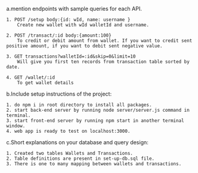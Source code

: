 a.mention endpoints with sample queries for each API.

    1. POST /setup body:{id: wId, name: username }
        Create new wallet with wId walletId and username.

    2. POST /transact/:id body:{amount:100}
        To credit or debit amount from wallet. If you want to credit sent positive amount, if you want to debit sent negative value.

    3. GET transactions?walletId=:id&skip=0&limit=10
        Will give you first ten records from transaction table sorted by date.

    4. GET /wallet/:id
        To get wallet details

b.Include setup instructions of the project:

    1. do npm i in root directory to install all packages.
    2. start back-end server by running node server/server.js command in terminal.
    3. start front-end server by running npm start in another terminal window.
    4. web app is ready to test on localhost:3000.

c.Short explanations on your database and query design:

    1. Created two tables Wallets and Transactions.
    2. Table definitions are present in set-up-db.sql file.
    3. There is one to many mapping between wallets and transactions.
